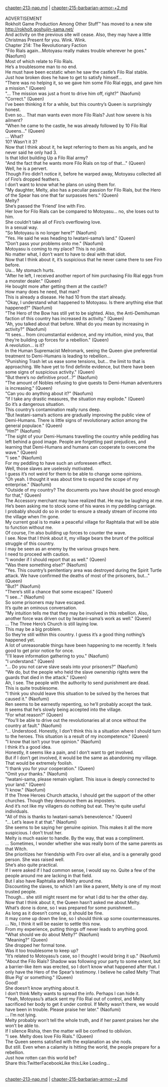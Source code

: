 [chapter-213-nap.md](./chapter-213-nap.md) | [chapter-215-barbarian-armor-+2.md](./chapter-215-barbarian-armor-+2.md) <br/>
<br/>
ADVERTISEMENT<br/>
Rokholt Game Production Among Other Stuff™ has moved to a new site<br/>
http://rokholt.goshujin-sama.net/<br/>
And activity on the previous site will cease. Also, they may have a little Christmas Present for you. Wink. Wink.<br/>
Chapter 214: The Revolutionary Faction<br/>
"Filo Rials again…Motoyasu really makes trouble wherever he goes." (Naofumi)<br/>
Most of which relate to Filo Rials.<br/>
He’s a troublesome man to no end.<br/>
He must have been ecstatic when he saw the castle’s Filo Rial stable.<br/>
Just how broken does he have to get to satisfy himself…<br/>
"There was no helping it, so we gave him some Filo Rial eggs, and gave him a mission." (Queen)<br/>
"… The mission was just a front to drive him off, right?" (Naofumi)<br/>
"Correct." (Queen)<br/>
I’ve been thinking it for a while, but this country’s Queen is surprisingly honest.<br/>
Even so… That man wants even more Filo Rials? Just how severe is his ailment?<br/>
"When he came to the castle, he was already followed by 10 Filo Rial Queens…" (Queen)<br/>
… What?<br/>
10? Wasn’t it 3?<br/>
Now that I think about it, he kept referring to them as his angels, and he never said he only had 3.<br/>
Is that Idiot building Up a Filo Rial army?<br/>
"And the fact that he wants more Filo Rials on top of that…" (Queen)<br/>
Well, he is a pervert.<br/>
Though Firo didn’t notice it, before he warped away, Motoyasu collected all of Firo’s dropped feathers.<br/>
I don’t want to know what he plans on using them for.<br/>
"My daughter, Melty, also has a peculiar passion for Filo Rials, but the Hero of the Spear has one that far surpasses hers." (Queen)<br/>
Melty?<br/>
She’s passed the ‘Friend’ line with Firo.<br/>
Her love for Filo Rials can be compared to Motoyasu… no, she loses out to him.<br/>
She couldn’t take all of Firo’s overflowing love.<br/>
In a sexual way.<br/>
"So Motoyasu is no longer here?" (Naofumi)<br/>
"Yes. He said he was heading to Iwatani-sama’s land." (Queen)<br/>
"Don’t pass your problems onto me." (Naofumi)<br/>
Motoyasu is coming to my place? This is no joke.<br/>
No matter what, I don’t want to have to deal with that idiot.<br/>
Now that I think about it, it’s suspicious that he never came there to see Firo before.<br/>
Uu… My stomach hurts.<br/>
"After he left, I received another report of him purchasing Filo Rial eggs from a monster dealer." (Queen)<br/>
He bought more after getting them at the castle!?<br/>
How many does he need, that man?<br/>
This is already a disease. He had 10 from the start already.<br/>
"Okay, I understand what happened to Motoyasu. Is there anything else that happened?" (Naofumi)<br/>
"The Hero of the Bow has still yet to be sighted. Also, the Anti-Demihuman faction of this country has increased its activity." (Queen)<br/>
"Ah, you talked about that before. What do you mean by increasing in activity?" (Naofumi)<br/>
"It sees… from circumstantial evidence, and my intuition, mind you, that they’re building up forces for a rebellion." (Queen)<br/>
A revolution… is it?<br/>
In the Human Supremacist Melromark, seeing the Queen give preferential treatment to Demi-Humans is leading to rebellion…<br/>
"Punishing Trash let us ease some tensions, but… the limit to that is approaching. We have yet to find definite evidence, but there have been some signs of suspicious activity." (Queen)<br/>
"But there’s no definitive proof…?" (Naofumi)<br/>
"The amount of Nobles refusing to give quests to Demi-Human adventurers is increasing." (Queen)<br/>
"Can you do anything about it?" (Naofumi)<br/>
"If I take any drastic measures, the situation may explode." (Queen)<br/>
So it’s a dangerous situation.<br/>
This country’s contamination really runs deep.<br/>
"But Iwatani-sama’s actions are gradually improving the public view of Demi-Humans. There is little signs of revolutionary action among the general populace." (Queen)<br/>
"Hm?" (Naofumi)<br/>
"The sight of your Demi-Humans travelling the country while peddling has left behind a good image. People are forgetting past prejudices, and learning that Demi-Humans and humans can cooperate to overcome the wave." (Queen)<br/>
"I see." (Naofumi)<br/>
For my peddling to have such an unforeseen effect.<br/>
Well, those slaves are uselessly motivated.<br/>
I guess it’s not weird for them to be able to change some opinions.<br/>
"Oh yeah. I thought it was about time to expand the scope of my enterprise." (Naofumi)<br/>
"Outside of my country? The documents you have should be good enough for that," (Queen)<br/>
The Accessory merchant may have realized that. He may be laughing at me.<br/>
He’s been asking me to stock some of his wares in my peddling carriage.<br/>
I probably should do so in order to ensure a steady stream of income into the village when I’m gone.<br/>
My current goal is to make a peaceful village for Raphtalia that will be able to function without me.<br/>
Of course, I’m also building up forces to counter the wave.<br/>
I see. Now that I think about it, my village bears the brunt of the political struggle of this country.<br/>
I may be seen as an enemy by the various groups here.<br/>
I need to proceed with caution.<br/>
"I wonder if I should report that as well." (Queen)<br/>
"Was there something else?" (Naofumi)<br/>
"Yes. This country’s penitentiary area was destroyed during the Spirit Turtle attack. We have confirmed the deaths of most of the prisoners, but…" (Queen)<br/>
"But?" (Naofumi)<br/>
"There’s still a chance that some escaped." (Queen)<br/>
"I see…" (Naofumi)<br/>
So some prisoners may have escaped.<br/>
It’s quite an ominous conversation.<br/>
"My intuition tells me that they may be involved in this rebellion. Also, another force was driven out by Iwatani-sama’s work as well." (Queen)<br/>
… The Three Hero’s Church is still laying low.<br/>
This may be a big problem.<br/>
So they’re still within this country. I guess it’s a good thing nothing’s happened yet.<br/>
A lot of unreasonable things have been happening to me recently. It feels good to get prior notice for once.<br/>
"I’ll leave information gathering to you." (Naofumi)<br/>
"I understand." (Queen)<br/>
"… Do you not carve slave seals into your prisoners?" (Naofumi)<br/>
"We do, but the people who held the slave ownership rights were the guards that died in the attack." (Queen)<br/>
Ah, I see. The people with the authority to send punishment are dead.<br/>
This is quite troublesome.<br/>
"I think you should leave this situation to be solved by the heroes that caused it." (Naofumi)<br/>
Ren seems to be earnestly repenting, so he’ll probably accept the task.<br/>
It seems that he’s slowly being accepted into the village.<br/>
"For what reason?" (Queen)<br/>
"You’ll be able to drive out the revolutionaries all at once without the country at fault." (Naofumi)<br/>
"… Understood. Honestly, I don’t think this is a situation where I should turn to the heroes. This situation is a result of my incompetence." (Queen)<br/>
"I know that isn’t your true opinion." (Naofumi)<br/>
I think it’s a good idea.<br/>
Honestly, it seems like a pain, and I don’t want to get involved.<br/>
But if I don’t get involved, it would be the same as abandoning my village.<br/>
That would be extremely foolish.<br/>
"I thank you for your cooperation." (Queen)<br/>
"Omit your thanks." (Naofumi)<br/>
"Iwatani-sama, please remain vigilant. This issue is deeply connected to your land." (Queen)<br/>
"I know." (Naofumi)<br/>
If the Three Heroes Church attacks, I should get the support of the other churches. Though they denounce them as imposters.<br/>
And it’s not like my villagers do nothing but eat. They’re quite useful individuals.<br/>
"All of this is thanks to Iwatani-sama’s benevolence." (Queen)<br/>
"… Let’s leave it at that." (Naofumi)<br/>
She seems to be saying her genuine opinion. This makes it all the more suspicious. I don’t trust her.<br/>
Melty is much easier to handle. By the way, that was a compliment.<br/>
… Sometimes, I wonder whether she was really born of the same parents as that Witch.<br/>
She prioritizes her friendship with Firo over all else, and is a generally good person. She was raised well.<br/>
She’s also quite practical.<br/>
If I were asked if I had common sense, I would say no. Quite a few of the people around me are lacking in that field.<br/>
But I also have Raphtalia and Melty around me.<br/>
Discounting the slaves, to which I am like a parent, Melty is one of my most trusted people.<br/>
Though… she still might resent me for what I did to her the other day.<br/>
Now that I think about it, the Queen hasn’t asked me about Melty.<br/>
What’s done is done, so I was prepared for some punishment…<br/>
As long as it doesn’t come up, it should be fine.<br/>
It may come up down the line, so I should think up some countermeasures.<br/>
… No, I think it will be easier to settle this now.<br/>
From my experience, putting things off never leads to anything good.<br/>
"What should we do about Melty?" (Naofumi)<br/>
"Meaning?" (Queen)<br/>
She dropped her formal tone.<br/>
Was it too troublesome to keep up?<br/>
"It’s related to Motoyasu’s case, so I thought I would bring it up." (Naofumi)<br/>
"About the Filo Rials? Shadow was following your party to some extent, but a barrier-like item was erected, so I don’t know what happened after that. I only have the Hero of the Spear’s testimony. I believe he called Melty ‘That Blue Pig’ or something." (Queen)<br/>
Good!<br/>
She doesn’t know anything about it.<br/>
I don’t think Melty wants to spread the info. Perhaps I can hide it.<br/>
"Yeah, Motoyasu’s attack sent my Filo Rial out of control, and Melty sacrificed her body to get it under control. If Melty wasn’t there, we would have been in trouble. Please praise her later." (Naofumi)<br/>
… I’m not lying.<br/>
Melty probably won’t tell the whole truth, and if her parent praises her she won’t be able to.<br/>
If I silence Rishia, then the matter will be confined to oblivion.<br/>
"I see. Melty does love Filo Rials." (Queen)<br/>
The Queen seems satisfied with the explanation as she nods.<br/>
But still. Even when a calamity is hitting the world, the people prepare for a rebellion.<br/>
Just how rotten can this world be?<br/>
Share this:TwitterFacebookLike this:Like Loading... <br/>
<br/>
<br/>
[chapter-213-nap.md](./chapter-213-nap.md) | [chapter-215-barbarian-armor-+2.md](./chapter-215-barbarian-armor-+2.md) <br/>

